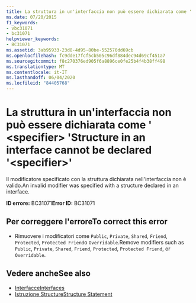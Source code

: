 ```yaml
---
title: La struttura in un'interfaccia non può essere dichiarata come ' <specifier> '
ms.date: 07/20/2015
f1_keywords:
- vbc31071
- bc31071
helpviewer_keywords:
- BC31071
ms.assetid: 3ab95933-23d8-4d95-80be-552570dd69cb
ms.openlocfilehash: fc9dde17fcf5cb505c96df884dec94d69cf451a7
ms.sourcegitcommit: f8c270376ed905f6a8896ce0fe25b4f4b38ff498
ms.translationtype: MT
ms.contentlocale: it-IT
ms.lasthandoff: 06/04/2020
ms.locfileid: "84405768"
---
```

# <a name="structure-in-an-interface-cannot-be-declared-specifier"></a><span data-ttu-id="aa1eb-102">La struttura in un'interfaccia non può essere dichiarata come ' \<specifier> '</span><span class="sxs-lookup"><span data-stu-id="aa1eb-102">Structure in an interface cannot be declared '\<specifier>'</span></span>
<span data-ttu-id="aa1eb-103">Il modificatore specificato con la struttura dichiarata nell'interfaccia non è valido.</span><span class="sxs-lookup"><span data-stu-id="aa1eb-103">An invalid modifier was specified with a structure declared in an interface.</span></span>  
  
 <span data-ttu-id="aa1eb-104">**ID errore:** BC31071</span><span class="sxs-lookup"><span data-stu-id="aa1eb-104">**Error ID:** BC31071</span></span>  
  
## <a name="to-correct-this-error"></a><span data-ttu-id="aa1eb-105">Per correggere l'errore</span><span class="sxs-lookup"><span data-stu-id="aa1eb-105">To correct this error</span></span>  
  
- <span data-ttu-id="aa1eb-106">Rimuovere i modificatori come `Public`, `Private`, `Shared`, `Friend`, `Protected`, `Protected Friend`o `Overridable`.</span><span class="sxs-lookup"><span data-stu-id="aa1eb-106">Remove modifiers such as `Public`, `Private`, `Shared`, `Friend`, `Protected`, `Protected Friend`, or `Overridable`.</span></span>  
  
## <a name="see-also"></a><span data-ttu-id="aa1eb-107">Vedere anche</span><span class="sxs-lookup"><span data-stu-id="aa1eb-107">See also</span></span>

- [<span data-ttu-id="aa1eb-108">Interfacce</span><span class="sxs-lookup"><span data-stu-id="aa1eb-108">Interfaces</span></span>](../programming-guide/language-features/interfaces/index.md)
- [<span data-ttu-id="aa1eb-109">Istruzione Structure</span><span class="sxs-lookup"><span data-stu-id="aa1eb-109">Structure Statement</span></span>](../language-reference/statements/structure-statement.md)
